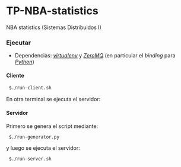 # TP-NBA-statistics

NBA statistics (Sistemas Distribuidos I)

### Ejecutar

- Dependencias: [_virtualenv_](https://packaging.python.org/guides/installing-using-pip-and-virtualenv/) y [_ZeroMQ_](http://zeromq.org/) (en particular el _binding_ para [_Python_](https://pyzmq.readthedocs.io/en/latest/))

#### Cliente

```bash
 $./run-client.sh
```
En otra terminal se ejecuta el servidor:

#### Servidor

Primero se genera el script mediante:

```bash
 $./run-generator.py
```

y luego se ejecuta el servidor:

```bash
 $./run-server.sh
```

